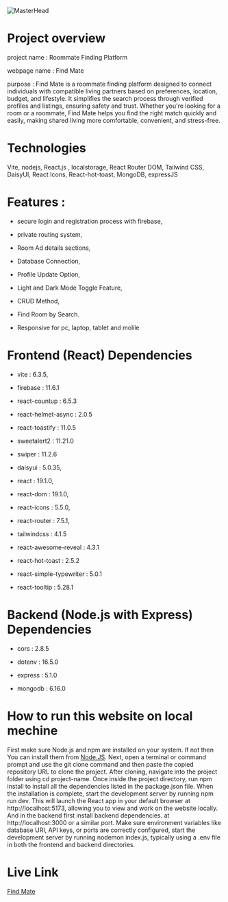 ![MasterHead](https://i.ibb.co/HDCphMqd/Screenshot-2025-06-25-161456.png)

# Project overview

project name : Roommate Finding Platform

webpage name : Find Mate

purpose : Find Mate is a roommate finding platform designed to connect individuals with compatible living partners based on preferences, location, budget, and lifestyle. It simplifies the search process through verified profiles and listings, ensuring safety and trust. Whether you're looking for a room or a roommate, Find Mate helps you find the right match quickly and easily, making shared living more comfortable, convenient, and stress-free.

# Technologies
Vite, nodejs, React.js , localstorage, React Router DOM, Tailwind CSS, DaisyUI, React Icons, React-hot-toast, MongoDB, expressJS

# Features : 

- secure login and registration process with firebase, 

- private routing system,

- Room Ad details sections,

- Database Connection,

- Profile Update Option,

- Light and Dark Mode Toggle Feature,

- CRUD Method,

- Find Room by Search.

- Responsive for pc, laptop, tablet and molile

# Frontend (React) Dependencies

- vite : 6.3.5,

- firebase : 11.6.1

- react-countup : 6.5.3

- react-helmet-async : 2.0.5

- react-toastify : 11.0.5

- sweetalert2 : 11.21.0

- swiper : 11.2.6

- daisyui : 5.0.35,

- react : 19.1.0,

- react-dom : 19.1.0,

- react-icons : 5.5.0,

- react-router : 7.5.1,

- tailwindcss : 4.1.5

- react-awesome-reveal : 4.3.1

- react-hot-toast : 2.5.2

- react-simple-typewriter : 5.0.1

- react-tooltip : 5.28.1

# Backend (Node.js with Express) Dependencies

- cors : 2.8.5

- dotenv : 16.5.0

- express : 5.1.0

- mongodb : 6.16.0

# How to run this website on local mechine
First make sure Node.js and npm are installed on your system. If not then You can install them from [Node.JS](https://nodejs.org). Next, open a terminal or command prompt and use the git clone command and then paste the copied repository URL to clone the project. After cloning, navigate into the project folder using cd project-name. Once inside the project directory, run npm install to install all the dependencies listed in the package.json file. When the installation is complete, start the development server by running npm run dev. This will launch the React app in your default browser at http://localhost:5173, allowing you to view and work on the website locally. And in the backend first install backend dependencies. at http://localhost:3000 or a similar port. Make sure environment variables like database URI, API keys, or ports are correctly configured, start the development server by running nodemon index.js, typically using a .env file in both the frontend and backend directories.

# Live Link
[Find Mate](https://find-mate-app.web.app/)
